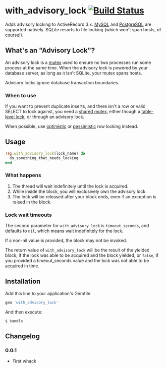 # with_advisory_lock [![Build Status](https://api.travis-ci.org/mceachen/with_advisory_lock.png?branch=master)](https://travis-ci.org/mceachen/with_advisory_lock)

Adds advisory locking to ActiveRecord 3.x.
[MySQL](http://dev.mysql.com/doc/refman/5.0/en/miscellaneous-functions.html#function_get-lock)
and [PostgreSQL](http://www.postgresql.org/docs/9.1/static/functions-admin.html#FUNCTIONS-ADVISORY-LOCKS)
are supported natively. SQLite resorts to file locking (which won't span hosts, of course!).

## What's an "Advisory Lock"?

An advisory lock is a [mutex](http://en.wikipedia.org/wiki/Mutual_exclusion) used to ensure no two
processes run some process at the same time. When the advisory lock is powered by your database
server, as long as it isn't SQLite, your mutex spans hosts.

Advisory locks ignore database transaction boundaries.

### When to use

If you want to prevent duplicate inserts, and there isn't a row or valid SELECT to lock against,
you need a [shared mutex](http://en.wikipedia.org/wiki/Mutual_exclusion), either though
a [table-level lock](https://github.com/mceachen/monogamy), or through an advisory lock.

When possible, use [optimistic](http://api.rubyonrails.org/classes/ActiveRecord/Locking/Optimistic.html)
or [pessimistic](http://api.rubyonrails.org/classes/ActiveRecord/Locking/Pessimistic.html) row locking
instead.

## Usage

```ruby
Tag.with_advisory_lock(lock_name) do
  do_something_that_needs_locking
end
```

### What happens

1. The thread will wait indefinitely until the lock is acquired.
2. While inside the block, you will exclusively own the advisory lock.
3. The lock will be released after your block ends, even if an exception is raised in the block.

### Lock wait timeouts

The second parameter for ```with_advisory_lock``` is ```timeout_seconds```, and defaults to ```nil```,
which means wait indefinitely for the lock.

If a non-nil value is provided, the block may not be invoked.

The return value of ```with_advisory_lock``` will be the result of the yielded block,
if the lock was able to be acquired and the block yielded, or ```false```, if you provided
a timeout_seconds value and the lock was not able to be acquired in time.

## Installation

Add this line to your application's Gemfile:

``` ruby
gem 'with_advisory_lock'
```

And then execute:

    $ bundle

## Changelog

### 0.0.1

* First whack
